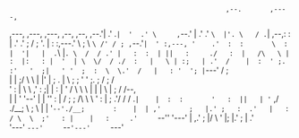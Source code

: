                                                                            
                                                          ,--.       ,----, 
   ,---,         ,---,    ,---,    ,--,     ,--,        ,--.'|     .'   .`| 
  '  .' \     ,`--.' |  .'  .' `\  |'. \   / .`|    ,--,:  : |  .'   .'   ; 
 /  ;    '.   |   :  :,---.'     \ ; \ `\ /' / ; ,`--.'`|  ' :,---, '    .' 
:  :       \  :   |  '|   |  .`\  |`. \  /  / .' |   :  :  | ||   :     ./  
:  |   /\   \ |   :  |:   : |  '  | \  \/  / ./  :   |   \ | :;   | .'  /   
|  :  ' ;.   :'   '  ;|   ' '  ;  :  \  \.'  /   |   : '  '; |`---' /  ;    
|  |  ;/  \   \   |  |'   | ;  .  |   \  ;  ;    '   ' ;.    ;  /  ;  /     
'  :  | \  \ ,'   :  ;|   | :  |  '  / \  \  \   |   | | \   | ;  /  /--,   
|  |  '  '--' |   |  ''   : | /  ;  ;  /\  \  \  '   : |  ; .'/  /  / .`|   
|  :  :       '   :  ||   | '` ,/ ./__;  \  ;  \ |   | '`--'./__;       :   
|  | ,'       ;   |.' ;   :  .'   |   : / \  \  ;'   : |    |   :     .'    
`--''         '---'   |   ,.'     ;   |/   \  ' |;   |.'    ;   |  .'       
                      '---'       `---'     `--` '---'      `---'           
                                                                            